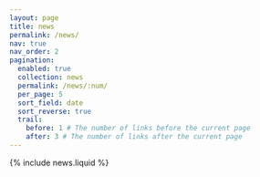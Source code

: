 ```yaml
---
layout: page
title: news
permalink: /news/
nav: true
nav_order: 2
pagination:
  enabled: true
  collection: news
  permalink: /news/:num/
  per_page: 5
  sort_field: date
  sort_reverse: true
  trail:
    before: 1 # The number of links before the current page
    after: 3 # The number of links after the current page
---
```


{% include news.liquid %}
